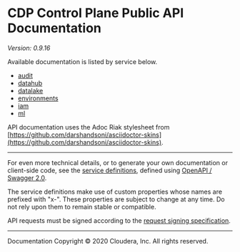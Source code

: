 # CDP Control Plane Public API Documentation

*Version: 0.9.16*

Available documentation is listed by service below.

* [audit](./audit/index.html)
* [datahub](./datahub/index.html)
* [datalake](./datalake/index.html)
* [environments](./environments/index.html)
* [iam](./iam/index.html)
* [ml](./ml/index.html)

API documentation uses the Adoc Riak stylesheet from
[https://github.com/darshandsoni/asciidoctor-skins](https://github.com/darshandsoni/asciidoctor-skins).

----

For even more technical details, or to generate your own documentation or client-side code, see the
[service definitions](swagger/), defined using [OpenAPI / Swagger 2.0](https://swagger.io/specification/v2/).

The service definitions make use of custom properties whose names are prefixed with "x-". These
properties are subject to change at any time. Do not rely upon them to remain stable or compatible.

API requests must be signed according to the [request signing specification](request_signing.md).

----

Documentation Copyright © 2020 Cloudera, Inc. All rights reserved.

